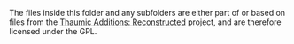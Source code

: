 The files inside this folder and any subfolders are either part of or based on files from the
[Thaumic Additions: Reconstructed](https://gitlab.com/DragonForge/ThaumicAdditions/) project, and are therefore licensed
under the GPL.

